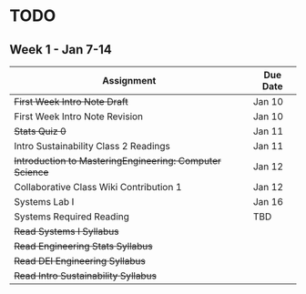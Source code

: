 # TODO

## Week 1 - Jan 7-14

Assignment | Due Date
--- | ---
~~First Week Intro Note Draft~~ | Jan 10
First Week Intro Note Revision | Jan 10
~~Stats Quiz 0~~ | Jan 11
Intro Sustainability Class 2 Readings | Jan 11
~~Introduction to MasteringEngineering: Computer Science~~ | Jan 12
Collaborative Class Wiki Contribution 1 | Jan 12
Systems Lab I | Jan 16
Systems Required Reading | TBD
~~Read Systems I Syllabus~~ | 
~~Read Engineering Stats Syllabus~~ |
~~Read DEI Engineering Syllabus~~ |
~~Read Intro Sustainability Syllabus~~ |
